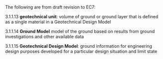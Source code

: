 
The following are from draft revision to EC7:

3.1.1.13 **geotechnical unit**: volume of ground or ground layer that is defined as a single material in a Geotechnical Design Model

3.1.1.14 **Ground Model** model of the ground based on results from ground investigations and other available data

3.1.1.15 **Geotechnical Design Model**: ground information for engineering design purposes developed for a particular design situation and limit
state
